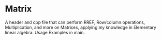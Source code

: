 # Matrix
 A header and cpp file that can perform RREF, Row/column operations, Multiplication, and more on Matrices, applying my knowledge in Elementary linear algebra. Usage Examples in main.
 


